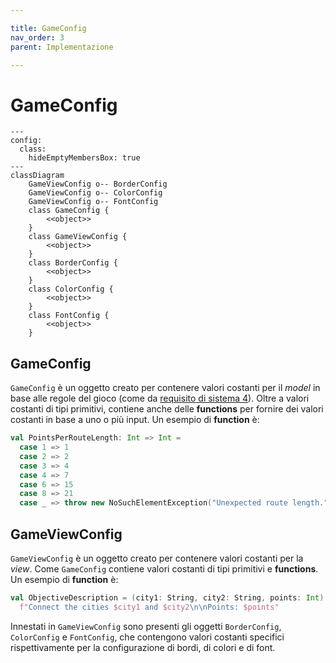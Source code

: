 ```yaml
---

title: GameConfig
nav_order: 3
parent: Implementazione

---
```


# GameConfig

```mermaid
---
config:
  class:
    hideEmptyMembersBox: true
---
classDiagram
    GameViewConfig o-- BorderConfig
    GameViewConfig o-- ColorConfig
    GameViewConfig o-- FontConfig
    class GameConfig {
        <<object>>
    }
    class GameViewConfig {
        <<object>>
    }
    class BorderConfig {
        <<object>>
    }
    class ColorConfig {
        <<object>>
    }
    class FontConfig {
        <<object>>
    }
```

## GameConfig

`GameConfig` è un oggetto creato per contenere valori costanti per il *model* in base alle regole del gioco
(come da [requisito di sistema 4](../requirement_specification.md#requisiti-di-sistema)). Oltre a
valori costanti di tipi primitivi, contiene anche delle **functions** per fornire dei valori costanti in base a uno o
più input. Un esempio di **function** è:
```scala
val PointsPerRouteLength: Int => Int =
  case 1 => 1
  case 2 => 2
  case 3 => 4
  case 4 => 7
  case 6 => 15
  case 8 => 21
  case _ => throw new NoSuchElementException("Unexpected route length.")
```

## GameViewConfig

`GameViewConfig` è un oggetto creato per contenere valori costanti per la *view*. Come `GameConfig` contiene valori
costanti di tipi primitivi e **functions**. Un esempio di **function** è:
```scala
val ObjectiveDescription = (city1: String, city2: String, points: Int) =>
  f"Connect the cities $city1 and $city2\n\nPoints: $points"
```
Innestati in `GameViewConfig` sono presenti gli oggetti `BorderConfig`, `ColorConfig` e `FontConfig`, che contengono
valori costanti specifici rispettivamente per la configurazione di bordi, di colori e di font.